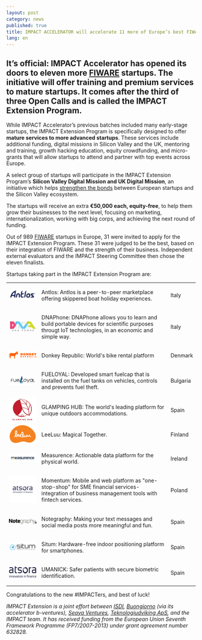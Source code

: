 ```yaml
---
layout: post
category: news
published: true
title: IMPACT ACCELERATOR will accelerate 11 more of Europe’s best FIWARE startups
lang: en
---
```

## It’s official: IMPACT Accelerator has opened its doors to eleven more [FIWARE](https://www.fiware.org/) startups. The initiative will offer training and premium services to mature startups. It comes after the third of three Open Calls and is called the **IMPACT Extension Program**.

While IMPACT Accelerator’s previous batches included many early-stage startups, the IMPACT Extension Program is specifically designed to offer **mature services to more advanced startups**. These services include additional funding, digital missions in Silicon Valley and the UK, mentoring and training, growth hacking education, equity crowdfunding, and micro-grants that will allow startups to attend and partner with top events across Europe.

A select group of startups will participate in the IMPACT Extension Program’s **Silicon Valley Digital Mission and UK Digital Mission**, an initiative which helps [strengthen the bonds](https://medium.com/@IMPACT_Accelerator/building-a-bridge-between-europe-and-silicon-valley-8ec7b227bca6) between European startups and the Silicon Valley ecosystem.

The startups will receive an extra **€50,000 each, equity-free**, to help them grow their businesses to the next level, focusing on marketing, internationalization, working with big corps, and achieving the next round of funding.

Out of 989 [FIWARE](https://www.fiware.org/) startups in Europe, 31 were invited to apply for the IMPACT Extension Program. These 31 were judged to be the best, based on their integration of FIWARE and the strength of their business. Independent external evaluators and the IMPACT Steering Committee then chose the eleven finalists.

Startups taking part in the IMPACT Extension Program are:

<table class="table">
<tr>
<td>
<a href="https://www.antlos.com/"><img src="/assets/empresas3/antlos.png"></a>
</td>
<td>
<p>Antlos: Antlos is a peer-to-peer marketplace offering skippered boat holiday experiences.</p>
</td>
<td>
<p>Italy</p>
</td>
</tr>

<tr>
<td>
<a href="http://www.dnaphone.it"><img src="/assets/dnaphone logo.png"></a>
</td>
<td>
<p>DNAPhone: DNAPhone allows you to learn and build portable devices for scientific purposes througt IoT technologies, in an economic and simple way.</p>
</td>
<td>
<p>Italy</p>
</td>
</tr>

<tr>
<td>
<a href="http://www.donkey.bike/"><img src="/assets/Donkey Republic logo 200.png"></a>
</td>
<td>
<p>Donkey Republic: World's bike rental platform</p>
</td>
<td>
<p>Denmark</p>
</td>
</tr>

<tr>
<td>
<a href="http://www.fueloyal.com"><img src="/assets/fueloyal logo.png"></a>
</td>
<td>
<p>FUELOYAL: Developed smart fuelcap that is installed on the fuel tanks on vehicles, controls and prevents fuel theft.</p>
</td>
<td>
<p>Bulgaria</p>
</td>
</tr>

<tr>
<td>
<a href="http://www.glampinghub.com"><img src="/assets/glamping hub logo.png"></a>
</td>
<td>
<p>GLAMPING HUB: The world's leading platform for unique outdoors accommodations.</p>
</td>
<td>
<p>Spain</p>
</td>
</tr>

<tr>
<td>
<a href="http://www.leeluu.fi/"><img src="/assets/Leeluu_logo3.png"></a>
</td>
<td>
<p>LeeLuu: Magical Together.</p>
</td>
<td>
<p>Finland</p>
</td>
</tr>

<tr>
<td>
<a href="http://www.measurence.com"><img src="/assets/measurence logo.png"></a>
</td>
<td>
<p>Measurence: Actionable data platform for the physical world.</p>
</td>
<td>
<p>Ireland</p>
</td>
</tr>

<tr>
<td>
<a href="http://www.atsora.com/en"><img src="/assets/portfolio/atsora.png"></a>
</td>
<td>
<p>Momentum: Mobile and web platform as "one-stop-shop" for SME financial services- integration of business management tools with fintech services.</p>
</td>
<td>
<p>Poland</p>
</td>
</tr>

<tr>
<td>
<a href="https://notegraphy.com/"><img src="/assets/notegraphy100.jpg"></a>
</td>
<td>
<p>Notegraphy: Making your text messages and social media posts more meaningful and fun.</p>
</td>
<td>
<p>Spain</p>
</td>
</tr>

<tr>
<td>
<a href="http://www.situm.es/"><img src="/assets/empresas3/situm.png"></a>
</td>
<td>
<p>Situm: Hardware-free indoor positioning platform for smartphones.</p>
</td>
<td>
<p>Spain</p>
</td>
</tr>

<tr>
<td>
<a href="http://www.umanick.com/"><img src="/assets/winners-2nd/atsora.png"></a>
</td>
<td>
<p>UMANICK: Safer patients with secure biometric identification.</p>
</td>
<td>
<p>Spain</p>
</td>
</tr>

</table>


Congratulations to the new #IMPACTers, and best of luck!

_IMPACT Extension is a joint effort between [ISDI](http://www.isdi.es/), [Buongiorno](http://www.buongiorno.com/) (via its accelerator b-ventures), [Seaya Ventures](http://seayaventures.com/en/), [Teknologiudviking ApS](http://www.technology-development.eu/), and the IMPACT team. It has received funding from the European Union Seventh Framework Programme (FP7/2007-2013) under grant agreement number 632828._
